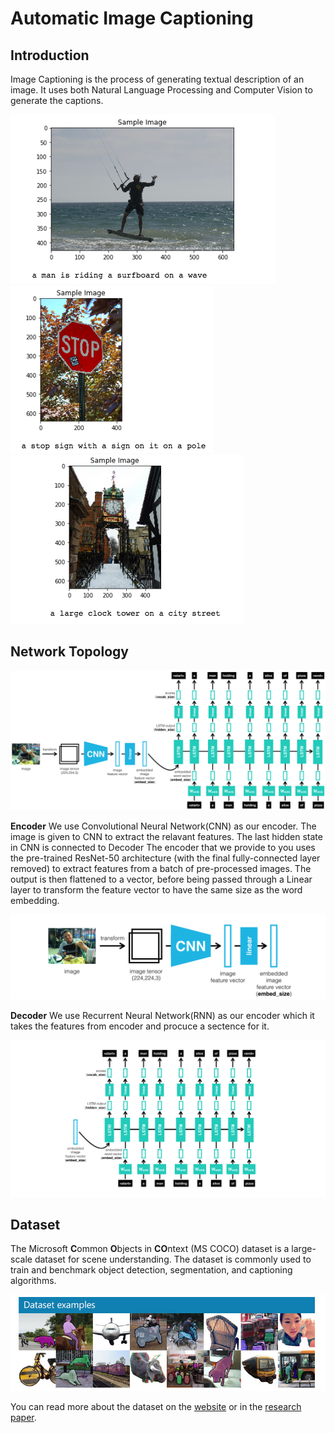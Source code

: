 # Automatic Image Captioning

## Introduction 
Image Captioning is the process of generating textual description of an image. It uses both Natural Language Processing and Computer Vision to generate the captions.

<img src = "./Images/sample_1.png">
<br>
<img src = "./Images/sample_2.png">
<br>
<img src = "./Images/sample_3.png">
<br>


## Network Topology

![Image Captioning CNN-RNN model](images/encoder-decoder.png)

**Encoder**
We use Convolutional Neural Network(CNN) as our encoder. The image is given to CNN to extract the relavant features. The last hidden state in CNN is connected to Decoder
The encoder that we provide to you uses the pre-trained ResNet-50 architecture (with the final fully-connected layer removed) to extract features from a batch of pre-processed images. The output is then flattened to a vector, before being passed through a Linear layer to transform the feature vector to have the same size as the word embedding.

![Encoder](images/encoder.png)

**Decoder**
We use Recurrent Neural Network(RNN) as our encoder which it takes the features from encoder and procuce a sectence for it. 

![Decoder](images/decoder.png)

## Dataset
The Microsoft **C**ommon **O**bjects in **CO**ntext (MS COCO) dataset is a large-scale dataset for scene understanding.  The dataset is commonly used to train and benchmark object detection, segmentation, and captioning algorithms.  

![Sample Dog Output](images/coco-examples.jpg)

You can read more about the dataset on the [website](http://cocodataset.org/#home) or in the [research paper](https://arxiv.org/pdf/1405.0312.pdf).
